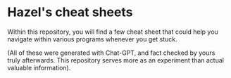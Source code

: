 # Hazel's cheat sheets

Within this repository, you will find a few cheat sheet that could help you navigate within various programs whenever you get stuck.

(All of these were generated with Chat-GPT, and fact checked by yours truly afterwards. This repository serves more as an experiment than actual valuable information).
